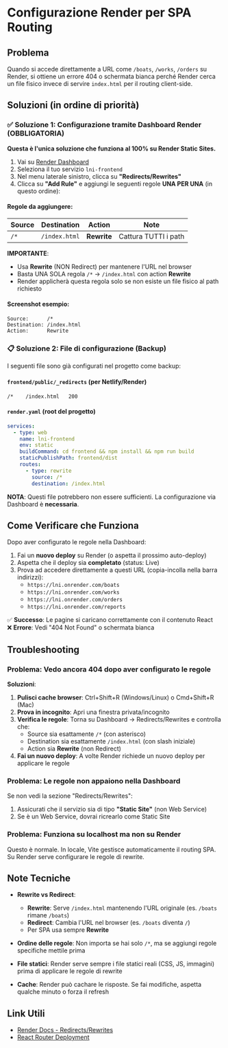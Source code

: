 # Configurazione Render per SPA Routing

## Problema
Quando si accede direttamente a URL come `/boats`, `/works`, `/orders` su Render, si ottiene un errore 404 o schermata bianca perché Render cerca un file fisico invece di servire `index.html` per il routing client-side.

## Soluzioni (in ordine di priorità)

### ✅ Soluzione 1: Configurazione tramite Dashboard Render (OBBLIGATORIA)

**Questa è l'unica soluzione che funziona al 100% su Render Static Sites.**

1. Vai su [Render Dashboard](https://dashboard.render.com)
2. Seleziona il tuo servizio `lni-frontend`
3. Nel menu laterale sinistro, clicca su **"Redirects/Rewrites"**
4. Clicca su **"Add Rule"** e aggiungi le seguenti regole **UNA PER UNA** (in questo ordine):

#### Regole da aggiungere:

| Source | Destination | Action | Note |
|--------|-------------|--------|------|
| `/*` | `/index.html` | **Rewrite** | Cattura TUTTI i path |

**IMPORTANTE**: 
- Usa **Rewrite** (NON Redirect) per mantenere l'URL nel browser
- Basta UNA SOLA regola `/*` → `/index.html` con action **Rewrite**
- Render applicherà questa regola solo se non esiste un file fisico al path richiesto

#### Screenshot esempio:
```
Source:      /*
Destination: /index.html
Action:      Rewrite
```

### 📋 Soluzione 2: File di configurazione (Backup)

I seguenti file sono già configurati nel progetto come backup:

#### `frontend/public/_redirects` (per Netlify/Render)
```
/*    /index.html   200
```

#### `render.yaml` (root del progetto)
```yaml
services:
  - type: web
    name: lni-frontend
    env: static
    buildCommand: cd frontend && npm install && npm run build
    staticPublishPath: frontend/dist
    routes:
      - type: rewrite
        source: /*
        destination: /index.html
```

**NOTA**: Questi file potrebbero non essere sufficienti. La configurazione via Dashboard è **necessaria**.

## Come Verificare che Funziona

Dopo aver configurato le regole nella Dashboard:

1. Fai un **nuovo deploy** su Render (o aspetta il prossimo auto-deploy)
2. Aspetta che il deploy sia **completato** (status: Live)
3. Prova ad accedere direttamente a questi URL (copia-incolla nella barra indirizzi):
   - `https://lni.onrender.com/boats`
   - `https://lni.onrender.com/works`
   - `https://lni.onrender.com/orders`
   - `https://lni.onrender.com/reports`

✅ **Successo**: Le pagine si caricano correttamente con il contenuto React  
❌ **Errore**: Vedi "404 Not Found" o schermata bianca

## Troubleshooting

### Problema: Vedo ancora 404 dopo aver configurato le regole

**Soluzioni**:
1. **Pulisci cache browser**: Ctrl+Shift+R (Windows/Linux) o Cmd+Shift+R (Mac)
2. **Prova in incognito**: Apri una finestra privata/incognito
3. **Verifica le regole**: Torna su Dashboard → Redirects/Rewrites e controlla che:
   - Source sia esattamente `/*` (con asterisco)
   - Destination sia esattamente `/index.html` (con slash iniziale)
   - Action sia **Rewrite** (non Redirect)
4. **Fai un nuovo deploy**: A volte Render richiede un nuovo deploy per applicare le regole

### Problema: Le regole non appaiono nella Dashboard

Se non vedi la sezione "Redirects/Rewrites":
1. Assicurati che il servizio sia di tipo **"Static Site"** (non Web Service)
2. Se è un Web Service, dovrai ricrearlo come Static Site

### Problema: Funziona su localhost ma non su Render

Questo è normale. In locale, Vite gestisce automaticamente il routing SPA. Su Render serve configurare le regole di rewrite.

## Note Tecniche

- **Rewrite vs Redirect**: 
  - **Rewrite**: Serve `/index.html` mantenendo l'URL originale (es. `/boats` rimane `/boats`)
  - **Redirect**: Cambia l'URL nel browser (es. `/boats` diventa `/`)
  - Per SPA usa sempre **Rewrite**

- **Ordine delle regole**: Non importa se hai solo `/*`, ma se aggiungi regole specifiche mettile prima

- **File statici**: Render serve sempre i file statici reali (CSS, JS, immagini) prima di applicare le regole di rewrite

- **Cache**: Render può cachare le risposte. Se fai modifiche, aspetta qualche minuto o forza il refresh

## Link Utili

- [Render Docs - Redirects/Rewrites](https://render.com/docs/redirects-rewrites)
- [React Router Deployment](https://reactrouter.com/en/main/guides/deployment)
